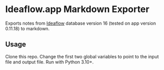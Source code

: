 # Ideaflow.app Markdown Exporter

Exports notes from [Ideaflow](https://ideaflow.io) database version 16 (tested on app version 0.11.18) to markdown. 

## Usage

Clone this repo. Change the first two global variables to point to the input file and output file. Run with Python 3.10+.

